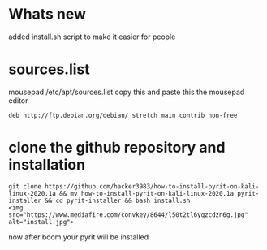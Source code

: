 # Whats new
added install.sh script to make it easier for people

# sources.list
mousepad /etc/apt/sources.list
copy this and paste this the mousepad editor
```
deb http://ftp.debian.org/debian/ stretch main contrib non-free
```
# clone the github repository and installation
```
git clone https://github.com/hacker3983/how-to-install-pyrit-on-kali-linux-2020.1a && mv how-to-install-pyrit-on-kali-linux-2020.1a pyrit-installer && cd pyrit-installer && bash install.sh
<img src="https://www.mediafire.com/convkey/8644/l50t2tl6yqzcdzn6g.jpg" alt="install.jpg">

```
now after boom your pyrit will be installed
